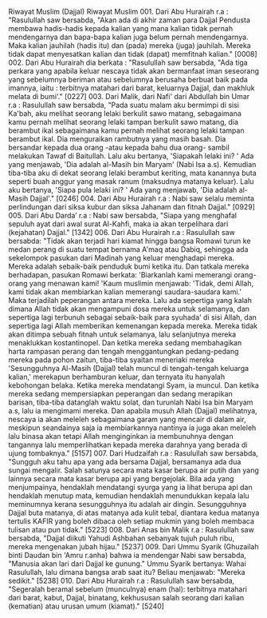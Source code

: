 Riwayat Muslim (Dajjal) Riwayat Muslim 001. Dari Abu Hurairah r.a : "Rasulullah saw bersabda, "Akan ada di akhir zaman para Dajjal Pendusta membawa hadis-hadis kepada kalian yang mana kalian tidak pernah mendengarnya dan bapa-bapa kalian juga belum pernah mendengarnya. Maka kalian jauhilah (hadis itu) dan (pada) mereka (juga) jauhilah. Mereka tidak dapat menyesatkan kalian dan tidak (dapat) memfitnah kalian." [0008] 002. Dari Abu Hurairah dia berkata : "Rasulullah saw bersabda, "Ada tiga perkara yang apabila keluar nescaya tidak akan bermanfaat iman seseorang yang sebelumnya beriman atau sebelumnya berusaha berbuat baik pada imannya, iaitu : terbitnya matahari dari barat, keluarnya Dajjal, dan makhluk melata di bumi'." [0227] 003. Dari Malik, dari Nafi' dari Abdullah bin Umar r.a : Rasulullah saw bersabda, "Pada suatu malam aku bermimpi di sisi Ka'bah, aku melihat seorang lelaki berkulit sawo matang, sebagaimana kamu pernah melihat seorang lelaki tampan berkulit sawo matang, dia berambut ikal sebagaimana kamu pernah melihat seorang lelaki tampan berambut ikal. Dia menguraikan rambutnya yang masih basah. Dia bersandar kepada dua orang -atau kepada bahu dua orang- sambil melakukan Tawaf di Baitullah. Lalu aku bertanya, 'Siapakah lelaki ini? ' Ada yang menjawab, 'Dia adalah al-Masih bin Maryam' (Nabi Isa a.s). Kemudian tiba-tiba aku di dekat seorang lelaki berambut keriting, mata kanannya buta seperti buah anggur yang masak ranum (maksudnya matanya keluar). Lalu aku bertanya, 'Siapa pula lelaki ini? ' Ada yang menjawab, 'Dia adalah al-Masih Dajjal'." [0246] 004. Dari Abu Hurairah r.a : Nabi saw selalu meminta perlindungan dari siksa kubur dan siksa Jahanam dan fitnah Dajjal." [0929] 005. Dari Abu Darda’ r.a : Nabi saw bersabda, "Siapa yang menghafal sepuluh ayat dari awal surat Al-Kahfi, maka ia akan terpelihara dari (kejahatan) Dajjal." [1342] 006. Dari Abu Hurairah r.a : Rasulullah saw bersabda: "Tidak akan terjadi hari kiamat hingga bangsa Romawi turun ke medan perang di suatu tempat bernama A'maq atau Dabiq, sehingga ada sekelompok pasukan dari Madinah yang keluar menghadapi mereka. Mereka adalah sebaik-baik penduduk bumi ketika itu. Dan tatkala mereka berhadapan, pasukan Romawi berkata: 'Biarkanlah kami memerangi orang-orang yang menawan kami! 'Kaum muslimin menjawab: 'Tidak, demi Allah, kami tidak akan membiarkan kalian memerangi saudara-saudara kami.' Maka terjadilah peperangan antara mereka. Lalu ada sepertiga yang kalah dimana Allah tidak akan mengampuni dosa mereka untuk selamanya, dan sepertiga lagi terbunuh sebagai sebaik-baik para syuhada' di sisi Allah, dan sepertiga lagi Allah memberikan kemenangan kepada mereka. Mereka tidak akan ditimpa sebuah fitnah untuk selamanya, lalu selanjutnya mereka menaklukkan kostantinopel. Dan ketika mereka sedang membahagikan harta rampasan perang dan tengah menggantungkan pedang-pedang mereka pada pohon zaitun, tiba-tiba syaitan meneriaki mereka 'Sesungguhnya Al-Masih (Dajjal) telah muncul di tengah-tengah keluarga kalian,' merekapun berhamburan keluar, dan ternyata itu hanyalah kebohongan belaka. Ketika mereka mendatangi Syam, ia muncul. Dan ketika mereka sedang mempersiapkan peperangan dan sedang merapikan barisan, tiba-tiba datanglah waktu solat, dan turunlah Nabi Isa bin Maryam a.s, lalu ia mengimami mereka. Dan apabila musuh Allah (Dajjal) melihatnya, nescaya ia akan meleleh sebagaimana garam yang mencair di dalam air, meskipun seandainya saja ia membiarkannya nantinya ia juga akan meleleh lalu binasa akan tetapi Allah menginginkan ia membunuhnya dengan tangannya lalu memperlihatkan kepada mereka darahnya yang berada di ujung tombaknya." [5157] 007. Dari Hudzaifah r.a : Rasulullah saw bersabda, "Sungguh aku tahu apa yang ada bersama Dajjal, bersamanya ada dua sungai mengalir. Salah satunya secara mata kasar berupa air putih dan yang lainnya secara mata kasar berupa api yang bergejolak. Bila ada yang menjumpainya, hendaklah mendatangi syurga yang ia lihat berupa api dan hendaklah menutup mata, kemudian hendaklah menundukkan kepala lalu meminumnya kerana sesungguhnya itu adalah air dingin. Sesungguhnya Dajjal buta matanya, di atas matanya ada kulit tebal, diantara kedua matanya tertulis KAFIR yang boleh dibaca oleh setiap mukmin yang boleh membaca tulisan atau pun tidak." [5223] 008. Dari Anas bin Malik r.a : Rasulullah saw bersabda, "Dajjal diikuti Yahudi Ashbahan sebanyak tujuh puluh ribu, mereka mengenakan jubah hijau." [5237] 009. Dari Ummu Syarik (Ghuzailah binti Daudan bin 'Amru r.anha) bahwa ia mendengar Nabi saw bersabda, "Manusia akan lari dari Dajjal ke gunung." Ummu Syarik bertanya: Wahai Rasulullah, lalu dimana bangsa arab saat itu? Beliau menjawab: "Mereka sedikit." [5238] 010. Dari Abu Hurairah r.a : Rasulullah saw bersabda, "Segeralah beramal sebelum (munculnya) enam (hal): terbitnya matahari dari barat, kabut, Dajjal, binatang, kekhususan salah seorang dari kalian (kematian) atau urusan umum (kiamat)." [5240]
